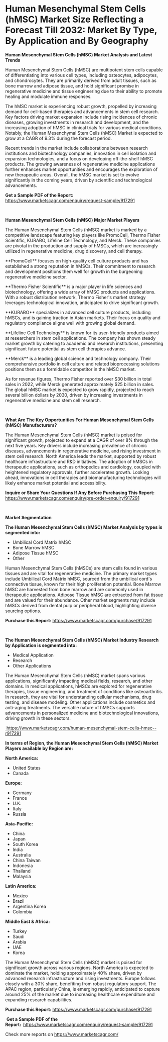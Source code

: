 <p><h1>Human Mesenchymal Stem Cells (hMSC) Market Size Reflecting a Forecast Till 2032: Market By Type, By Application and By Geography</h1></p><p><strong>Human Mesenchymal Stem Cells (hMSC) Market Analysis and Latest Trends</strong></p>
<p><p>Human Mesenchymal Stem Cells (hMSC) are multipotent stem cells capable of differentiating into various cell types, including osteocytes, adipocytes, and chondrocytes. They are primarily derived from adult tissues, such as bone marrow and adipose tissue, and hold significant promise in regenerative medicine and tissue engineering due to their ability to promote healing and modulate immune responses.</p><p>The hMSC market is experiencing robust growth, propelled by increasing demand for cell-based therapies and advancements in stem cell research. Key factors driving market expansion include rising incidences of chronic diseases, growing investments in research and development, and the increasing adoption of hMSC in clinical trials for various medical conditions. Notably, the Human Mesenchymal Stem Cells (hMSC) Market is expected to grow at a CAGR of 9.3% during the forecast period.</p><p>Recent trends in the market include collaborations between research institutions and biotechnology companies, innovation in cell isolation and expansion technologies, and a focus on developing off-the-shelf hMSC products. The growing awareness of regenerative medicine applications further enhances market opportunities and encourages the exploration of new therapeutic areas. Overall, the hMSC market is set to evolve significantly in the coming years, driven by scientific and technological advancements.</p></p>
<p><strong>Get a Sample PDF of the Report:&nbsp;</strong> <a href="https://www.marketscagr.com/enquiry/request-sample/917291?utm_campaign=1889&utm_medium=2&utm_source=Github&utm_content=ia&utm_term=03032025&utm_id=human-mesenchymal-stem-cells-hmsc">https://www.marketscagr.com/enquiry/request-sample/917291</a></p>
<p>&nbsp;</p>
<p><strong>Human Mesenchymal Stem Cells (hMSC) Major Market Players</strong></p>
<p><p>The Human Mesenchymal Stem Cells (hMSC) market is marked by a competitive landscape featuring key players like PromoCell, Thermo Fisher Scientific, KURABO, Lifeline Cell Technology, and Merck. These companies are pivotal in the production and supply of hMSCs, which are increasingly utilized in regenerative medicine, drug discovery, and cell therapy.</p><p>**PromoCell** focuses on high-quality cell culture products and has established a strong reputation in hMSCs. Their commitment to research and development positions them well for growth in the burgeoning regenerative medicine sector. </p><p>**Thermo Fisher Scientific** is a major player in life sciences and biotechnology, offering a wide array of hMSC products and applications. With a robust distribution network, Thermo Fisher's market strategy leverages technological innovation, anticipated to drive significant growth. </p><p>**KURABO** specializes in advanced cell culture products, including hMSCs, and is gaining traction in Asian markets. Their focus on quality and regulatory compliance aligns well with growing global demand. </p><p>**Lifeline Cell Technology** is known for its user-friendly products aimed at researchers in stem cell applications. The company has shown steady market growth by catering to academic and research institutions, presenting significant future potential as stem cell therapies advance.</p><p>**Merck** is a leading global science and technology company. Their comprehensive portfolio in cell culture and related bioprocessing solutions positions them as a formidable competitor in the hMSC market. </p><p>As for revenue figures, Thermo Fisher reported over $30 billion in total sales in 2022, while Merck generated approximately $25 billion in sales. The global hMSC market is expected to grow rapidly, projected to reach several billion dollars by 2030, driven by increasing investments in regenerative medicine and stem cell research.</p></p>
<p>&nbsp;</p>
<p><strong>What Are The Key Opportunities For Human Mesenchymal Stem Cells (hMSC) Manufacturers?</strong></p>
<p><p>The Human Mesenchymal Stem Cells (hMSC) market is poised for significant growth, projected to expand at a CAGR of over 8% through the next five years. Key drivers include increasing prevalence of chronic diseases, advancements in regenerative medicine, and rising investment in stem cell research. North America leads the market, supported by robust healthcare infrastructure and R&D initiatives. The adoption of hMSCs in therapeutic applications, such as orthopedics and cardiology, coupled with heightened regulatory approvals, further accelerates growth. Looking ahead, innovations in cell therapies and biomanufacturing technologies will likely enhance market potential and accessibility.</p></p>
<p><strong>Inquire or Share Your Questions If Any Before Purchasing This Report:</strong> <a href="https://www.marketscagr.com/enquiry/pre-order-enquiry/917291?utm_campaign=1889&utm_medium=2&utm_source=Github&utm_content=ia&utm_term=03032025&utm_id=human-mesenchymal-stem-cells-hmsc">https://www.marketscagr.com/enquiry/pre-order-enquiry/917291</a></p>
<p>&nbsp;</p>
<p><strong>Market Segmentation</strong></p>
<p><strong>The Human Mesenchymal Stem Cells (hMSC) Market Analysis by types is segmented into:</strong></p>
<p><ul><li>Umbilical Cord Matrix hMSC</li><li>Bone Marrow hMSC</li><li>Adipose Tissue hMSC</li><li>Other</li></ul></p>
<p><p>Human Mesenchymal Stem Cells (hMSCs) are stem cells found in various tissues and are vital for regenerative medicine. The primary market types include Umbilical Cord Matrix hMSC, sourced from the umbilical cord's connective tissue, known for their high proliferation potential. Bone Marrow hMSC are harvested from bone marrow and are commonly used in therapeutic applications. Adipose Tissue hMSC are extracted from fat tissue and are valued for their abundance. Other market segments may include hMSCs derived from dental pulp or peripheral blood, highlighting diverse sourcing options.</p></p>
<p><strong>Purchase this Report:&nbsp;</strong><a href="https://www.marketscagr.com/purchase/917291?utm_campaign=1889&utm_medium=2&utm_source=Github&utm_content=ia&utm_term=03032025&utm_id=human-mesenchymal-stem-cells-hmsc">https://www.marketscagr.com/purchase/917291</a></p>
<p>&nbsp;</p>
<p><strong>The Human Mesenchymal Stem Cells (hMSC) Market Industry Research by Application is segmented into:</strong></p>
<p><ul><li>Medical Application</li><li>Research</li><li>Other Applications</li></ul></p>
<p><p>The Human Mesenchymal Stem Cells (hMSC) market spans various applications, significantly impacting medical fields, research, and other domains. In medical applications, hMSCs are explored for regenerative therapies, tissue engineering, and treatment of conditions like osteoarthritis. In research, they are vital for understanding cellular mechanisms, drug testing, and disease modeling. Other applications include cosmetics and anti-aging treatments. The versatile nature of hMSCs supports advancements in personalized medicine and biotechnological innovations, driving growth in these sectors.</p></p>
<p><a href="https://www.marketscagr.com/human-mesenchymal-stem-cells-hmsc--r917291?utm_campaign=1889&utm_medium=2&utm_source=Github&utm_content=ia&utm_term=03032025&utm_id=human-mesenchymal-stem-cells-hmsc">&nbsp;https://www.marketscagr.com/human-mesenchymal-stem-cells-hmsc--r917291</a></p>
<p><strong>In terms of Region, the Human Mesenchymal Stem Cells (hMSC) Market Players available by Region are:</strong></p>
<p>
    <p> <strong> North America: </strong>
        <ul>
            <li>United States</li>
            <li>Canada</li>
        </ul>
        </p> 
    <p> <strong> Europe: </strong>
        <ul>
            <li>Germany</li>
            <li>France</li>
            <li>U.K.</li>
            <li>Italy</li>
            <li>Russia</li>
        </ul>
        </p> 
    <p> <strong> Asia-Pacific: </strong>
        <ul>
            <li>China</li>
            <li>Japan</li>
            <li>South Korea</li>
            <li>India</li>
            <li>Australia</li>
            <li>China Taiwan</li>
            <li>Indonesia</li>
            <li>Thailand</li>
            <li>Malaysia</li>
        </ul>
        </p> 
    <p> <strong> Latin America: </strong>
        <ul>
            <li>Mexico</li>
            <li>Brazil</li>
            <li>Argentina Korea</li>
            <li>Colombia</li>
        </ul>
        </p> 
    <p> <strong> Middle East & Africa: </strong>
        <ul>
            <li>Turkey</li>
            <li>Saudi</li>
            <li>Arabia</li>
            <li>UAE</li>
            <li>Korea</li>
        </ul>
    </p>
    </p>
<p><p>The Human Mesenchymal Stem Cells (hMSC) market is poised for significant growth across various regions. North America is expected to dominate the market, holding approximately 40% share, driven by advanced research infrastructure and rising investments. Europe follows closely with a 30% share, benefiting from robust regulatory support. The APAC region, particularly China, is emerging rapidly, anticipated to capture around 25% of the market due to increasing healthcare expenditure and expanding research capabilities.</p></p>
<p><strong>Purchase this Report: </strong><a href="https://www.marketscagr.com/purchase/917291?utm_campaign=1889&utm_medium=2&utm_source=Github&utm_content=ia&utm_term=03032025&utm_id=human-mesenchymal-stem-cells-hmsc">https://www.marketscagr.com/purchase/917291</a></p>
<p>&nbsp;<strong>Get a Sample PDF of the Report:&nbsp;&nbsp;</strong><a href="https://www.marketscagr.com/enquiry/request-sample/917291?utm_campaign=1889&utm_medium=2&utm_source=Github&utm_content=ia&utm_term=03032025&utm_id=human-mesenchymal-stem-cells-hmsc">https://www.marketscagr.com/enquiry/request-sample/917291</a></p>
<p><strong></strong></p>
<p>Check more reports on <a href="https://www.marketscagr.com/?utm_campaign=1889&utm_medium=2&utm_source=Github&utm_content=ia&utm_term=03032025&utm_id=human-mesenchymal-stem-cells-hmsc">https://www.marketscagr.com/</a></p>